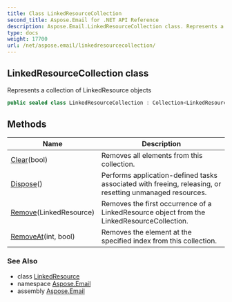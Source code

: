 ```yaml
---
title: Class LinkedResourceCollection
second_title: Aspose.Email for .NET API Reference
description: Aspose.Email.LinkedResourceCollection class. Represents a collection of LinkedResource objects
type: docs
weight: 17700
url: /net/aspose.email/linkedresourcecollection/
---
```

## LinkedResourceCollection class

Represents a collection of LinkedResource objects

```csharp
public sealed class LinkedResourceCollection : Collection<LinkedResource>, IDisposable
```

## Methods

| Name | Description |
| --- | --- |
| [Clear](../../aspose.email/linkedresourcecollection/clear/#clear_1)(bool) | Removes all elements from this collection. |
| [Dispose](../../aspose.email/linkedresourcecollection/dispose/)() | Performs application-defined tasks associated with freeing, releasing, or resetting unmanaged resources. |
| [Remove](../../aspose.email/linkedresourcecollection/remove/#remove)(LinkedResource) | Removes the first occurrence of a LinkedResource object from the LinkedResourceCollection. |
| [RemoveAt](../../aspose.email/linkedresourcecollection/removeat/#removeat_1)(int, bool) | Removes the element at the specified index from this collection. |

### See Also

* class [LinkedResource](../linkedresource/)
* namespace [Aspose.Email](../../aspose.email/)
* assembly [Aspose.Email](../../)


